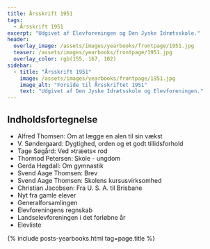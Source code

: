 ```yaml
---
title: Årsskrift 1951
tags:
  - Årsskrift 1951
excerpt: "Udgivet af Elevforeningen og Den Jyske Idrætsskole."
header:
  overlay_image: /assets/images/yearbooks/frontpage/1951.jpg
  teaser: /assets/images/yearbooks/frontpage/1951.jpg
  overlay_color: rgb(155, 167, 102)
sidebar:
  - title: "Årsskrift 1951"
    image: /assets/images/yearbooks/frontpage/1951.jpg
    image_alt: "Forside til Årsskriftet 1951"
    text: "Udgivet af Den Jyske Idrætsskole og Elevforeningen."
---
```


## Indholdsfortegnelse

- Alfred Thomsen: Om at lægge en alen til sin vækst
- V. Søndergaard: Dygtighed, orden og et godt tillidsforhold 
- Tage Søgård: Ved »træets« rod
- Thormod Petersen: Skole - ungdom
- Gerda Høgdall: Om gymnastik
- Svend Aage Thomsen: Brev
- Svend Aage Thomsen: Skolens kursusvirksomhed
- Christian Jacobsen: Fra U. S. A. til Brisbane
- Nyt fra gamle elever
- Generalforsamlingen
- Elevforeningens regnskab
- Landselevforeningen i det forløbne år
- Elevliste

{% include posts-yearbooks.html tag=page.title %}
